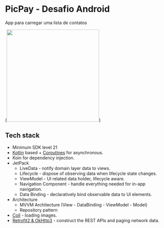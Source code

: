 # PicPay - Desafio Android
App para carregar uma lista de contatos

(<img src="https://github.com/Eduardo-Nunes/desafio-android/blob/master/desafio-picpay.gif?raw=true" width="300"/>)

## Tech stack
- Minimum SDK level 21
- [Kotlin](https://kotlinlang.org/) based + [Coroutines](https://github.com/Kotlin/kotlinx.coroutines) for asynchronous.
- Koin for dependency injection.
- JetPack
  - LiveData - notify domain layer data to views.
  - Lifecycle - dispose of observing data when lifecycle state changes.
  - ViewModel - UI related data holder, lifecycle aware.
  - Navigation Component - handle everything needed for in-app navigation.
  - Data Binding - declaratively bind observable data to UI elements.
- Architecture
  - MVVM Architecture (View - DataBinding - ViewModel - Model)
  - Repository pattern
- [Coil](https://github.com/coil-kt/coil) - loading images.
- [Retrofit2 & OkHttp3](https://github.com/square/retrofit) - construct the REST APIs and paging network data.


[comment]: <> (<img src="https://github.com/mobilepicpay/desafio-android/blob/master/desafio-picpay.gif" width="300"/>)

[comment]: <> (Um dos desafios de qualquer time de desenvolvimento é lidar com código legado e no PicPay isso não é diferente. Um dos objetivos de trazer os melhores desenvolvedores do Brasil é atacar o problema. Para isso, essa etapa do processo consiste numa proposta de solução para o desafio abaixo e você pode escolher a melhor forma de resolvê-lo, de acordo com sua comodidade e disponibilidade de tempo:)

[comment]: <> (- Resolver o desafio previamente, e explicar sua abordagem no momento da entrevista.)

[comment]: <> (- Discutir as possibilidades de solução durante a entrevista, fazendo um pair programming &#40;bate-papo&#41; interativo com os nossos devs.)

[comment]: <> (Com o passar do tempo identificamos alguns problemas que impedem esse aplicativo de escalar e acarretam problemas de experiência do usuário. A partir disso elaboramos a seguinte lista de requisitos que devem ser cumpridos ao melhorar nossa arquitetura:)

[comment]: <> (- Em mudanças de configuração o aplicativo perde o estado da tela. Gostaríamos que o mesmo fosse mantido.)

[comment]: <> (- Nossos relatórios de crash têm mostrado alguns crashes relacionados a campos que não deveriam ser nulos sendo nulos e gerenciamento de lifecycle. Gostaríamos que fossem corrigidos.)

[comment]: <> (- Gostaríamos de cachear os dados retornados pelo servidor.)

[comment]: <> (- Haverá mudanças na lógica de negócios e gostaríamos que a arquitetura reaja bem a isso.)

[comment]: <> (- Haverá mudanças na lógica de apresentação. Gostaríamos que a arquitetura reaja bem a isso.)

[comment]: <> (- Com um grande número de desenvolvedores e uma quantidade grande de mudanças ocorrendo testes automatizados são essenciais.)

[comment]: <> (  - Gostaríamos de ter testes unitários testando nossa lógica de apresentação, negócios e dados independentemente, visto que tanto a escrita quanto execução dos mesmos são rápidas.)

[comment]: <> (  - Por outro lado, testes unitários rodam em um ambiente de execução diferenciado e são menos fiéis ao dia-a-dia de nossos usuários, então testes instrumentados também são importantes.)
